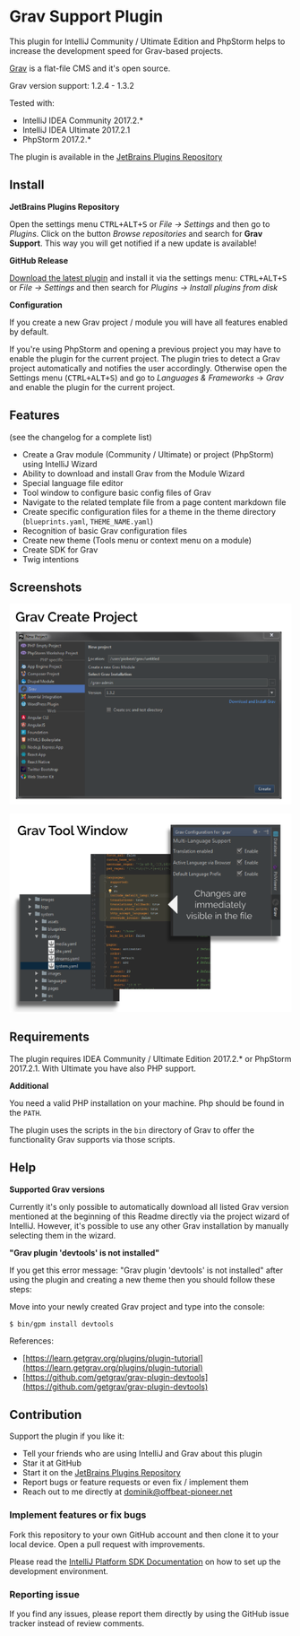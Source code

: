 # Grav Support Plugin

This plugin for IntelliJ Community / Ultimate Edition and PhpStorm helps to increase the
development speed for Grav-based projects.

[Grav](https://getgrav.org/) is a flat-file CMS and it's open source.

Grav version support: 1.2.4 - 1.3.2

Tested with:
* IntelliJ IDEA Community 2017.2.*
* IntelliJ IDEA Ultimate 2017.2.1
* PhpStorm 2017.2.*

The plugin is available in the [JetBrains Plugins Repository](https://plugins.jetbrains.com/plugin/9971-grav-support)

## Install

**JetBrains Plugins Repository**

Open the settings menu <kbd>CTRL+ALT+S</kbd> or _File -> Settings_ and then
go to _Plugins_. Click on the button _Browse repositories_ and search for
**Grav Support**.
This way you will get notified if a new update is available!

**GitHub Release**

[Download the latest plugin](https://github.com/PioBeat/GravSupport/releases) and
install it via the settings menu: <kbd>CTRL+ALT+S</kbd> or _File -> Settings_
and then search for _Plugins -> Install plugins from disk_

**Configuration**

If you create a new Grav project / module you will have all features enabled by default.

If you're using PhpStorm and opening a previous project you may have to enable the plugin for the current project. The plugin
tries to detect a Grav project automatically and notifies the user accordingly. Otherwise
open the Settings menu (<kbd>CTRL+ALT+S</kbd>) and go to _Languages & Frameworks_ -> _Grav_ and
enable the plugin for the current project.

## Features
(see the changelog for a complete list)

<ul>
    <li>Create a Grav module (Community / Ultimate) or project (PhpStorm) using IntelliJ Wizard</li>
    <li>Ability to download and install Grav from the Module Wizard</li>
    <li>Special language file editor</li>
    <li>Tool window to configure basic config files of Grav</li>
    <li>Navigate to the related template file from a page content markdown file</li>
    <li>Create specific configuration files for a theme in the theme directory
        (<code>blueprints.yaml</code>, <code>THEME_NAME.yaml</code>)</li>
    <li>Recognition of basic Grav configuration files</li>
    <li>Create new theme (Tools menu or context menu on a module)</li>
    <li>Create SDK for Grav</li>
    <li>Twig intentions</li>
</ul>

## Screenshots

![New Project](.README_images/newproject.png)

![Tool Window](.README_images/toolwindow.png)


## Requirements

The plugin requires IDEA Community / Ultimate Edition 2017.2.* or PhpStorm 2017.2.1.
With Ultimate you have also PHP support.

**Additional**

You need a valid PHP installation on your machine.
Php should be found in the ``PATH``.

The plugin uses the scripts in the ``bin`` directory of Grav to offer
the functionality Grav supports via those scripts.

## Help

**Supported Grav versions**

Currently it's only possible to automatically download all listed Grav
version mentioned at the beginning of this Readme directly via the project wizard of IntelliJ.
However, it's possible to use any other Grav installation by manually selecting them in
the wizard.

**"Grav plugin 'devtools' is not installed"**

If you get this error message: "Grav plugin 'devtools' is not installed"
after using the plugin and creating a new theme then you should follow these steps:

Move into your newly created Grav project and type into the console:

```
$ bin/gpm install devtools
```
References:

* [https://learn.getgrav.org/plugins/plugin-tutorial](https://learn.getgrav.org/plugins/plugin-tutorial)
* [https://github.com/getgrav/grav-plugin-devtools](https://github.com/getgrav/grav-plugin-devtools)



## Contribution

Support the plugin if you like it:
- Tell your friends who are using IntelliJ and Grav about this plugin
- Star it at GitHub
- Start it on the [JetBrains Plugins Repository](https://plugins.jetbrains.com/plugin/9971-grav-support)
- Report bugs or feature requests or even fix / implement them
- Reach out to me directly at dominik@offbeat-pioneer.net

### Implement features or fix bugs
Fork this repository to your own GitHub account and then clone it to
your local device. Open a pull request with improvements.

Please read the [IntelliJ Platform SDK Documentation](http://www.jetbrains.org/intellij/sdk/docs/basics/getting_started/setting_up_environment.html)
on how to set up  the development environment.

### Reporting issue

If you find any issues, please report them directly by using the GitHub issue
tracker instead of review comments.


<!-- - Vote for it: Write your review and vote for it at the IntelliJ plugin repository. -->
